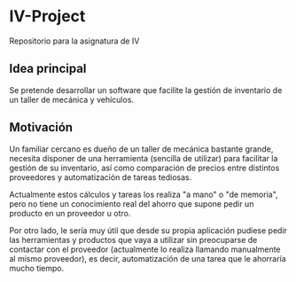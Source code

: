 # IV-Project
Repositorio para la asignatura de IV

## Idea principal

Se pretende desarrollar un software que facilite la gestión de inventario de un taller de mecánica y vehículos. 

## Motivación

Un familiar cercano es dueño de un taller de mecánica bastante grande, necesita disponer de una herramienta (sencilla de utilizar) para facilitar la gestión de su inventario, así como comparación de precios entre distintos proveedores y automatización de tareas tediosas.

Actualmente estos cálculos y tareas los realiza "a mano" o "de memoria", pero no tiene un conocimiento real del ahorro que supone pedir un producto en un proveedor u otro.

Por otro lado, le sería muy útil que desde su propia aplicación pudiese pedir las herramientas y productos que vaya a utilizar sin preocuparse de contactar con el proveedor (actualmente lo realiza llamando manualmente al mismo proveedor), es decir, automatización de una tarea que le ahorraría mucho tiempo.

